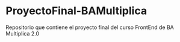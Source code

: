 # ProyectoFinal-BAMultiplica
Repositorio que contiene el proyecto final del curso FrontEnd de BA Multiplica 2.0
